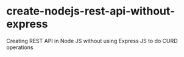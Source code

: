 # create-nodejs-rest-api-without-express
Creating REST API in Node JS without using Express JS to do CURD operations
